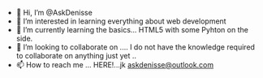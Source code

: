 - 👋 Hi, I’m @AskDenisse
- 👀 I’m interested in learning everything about web development 
- 🌱 I’m currently learning the basics... HTML5 with some Pyhton on the side. 
- 💞️ I’m looking to collaborate on .... I do not have the knowledge required to collaborate on anything just yet ..
- 📫 How to reach me ... HERE!...jk askdenisse@outlook.com

<!---
AskDenisse/AskDenisse is a ✨ special ✨ repository because its `README.md` (this file) appears on your GitHub profile.
You can click the Preview link to take a look at your changes.
--->
